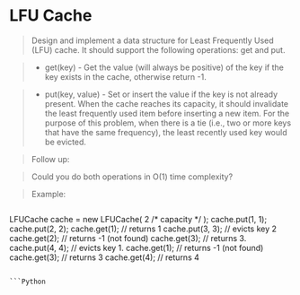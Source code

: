 # LFU Cache

> Design and implement a data structure for Least Frequently Used (LFU) cache. It should support the following operations: get and put.

> * get(key) - Get the value (will always be positive) of the key if the key exists in the cache, otherwise return -1.

> * put(key, value) - Set or insert the value if the key is not already present. When the cache reaches its capacity, it should invalidate the least frequently used item before inserting a new item. For the purpose of this problem, when there is a tie (i.e., two or more keys that have the same frequency), the least recently used key would be evicted.

> Follow up:

> Could you do both operations in O(1) time complexity?

> Example:

> ```
LFUCache cache = new LFUCache( 2 /* capacity */ );
cache.put(1, 1);
cache.put(2, 2);
cache.get(1);       // returns 1
cache.put(3, 3);    // evicts key 2
cache.get(2);       // returns -1 (not found)
cache.get(3);       // returns 3.
cache.put(4, 4);    // evicts key 1.
cache.get(1);       // returns -1 (not found)
cache.get(3);       // returns 3
cache.get(4);       // returns 4
```

```Python

```
